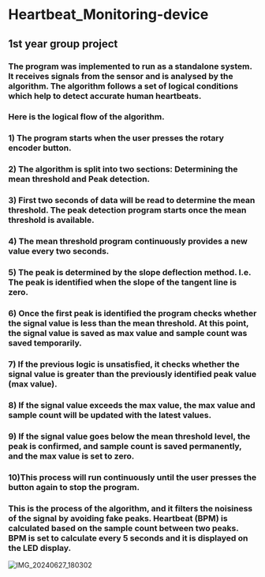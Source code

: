 # Heartbeat_Monitoring-device
## 1st year group project
### The program was implemented to run as a standalone system. It receives signals from the sensor and is analysed by the algorithm. The algorithm follows a set of logical conditions which help to detect accurate human heartbeats.
### Here is the logical flow of the algorithm.
### 1) The program starts when the user presses the rotary encoder button.
### 2) The algorithm is split into two sections: Determining the mean threshold and Peak detection.
### 3) First two seconds of data will be read to determine the mean threshold. The peak detection program starts once the mean threshold is available.
### 4) The mean threshold program continuously provides a new value every two seconds.
### 5) The peak is determined by the slope deflection method. I.e. The peak is identified when the slope of the tangent line is zero.
### 6) Once the first peak is identified the program checks whether the signal value is less than the mean threshold. At this point, the signal value is saved as max value and sample count was saved temporarily.
### 7) If the previous logic is unsatisfied, it checks whether the signal value is greater than the previously identified peak value (max value).
### 8) If the signal value exceeds the max value, the max value and sample count will be updated with the latest values.
### 9) If the signal value goes below the mean threshold level, the peak is confirmed, and sample count is saved permanently, and the max value is set to zero.
### 10)This process will run continuously until the user presses the button again to stop the program.
### This is the process of the algorithm, and it filters the noisiness of the signal by avoiding fake peaks. Heartbeat (BPM) is calculated based on the sample count between two peaks. BPM is set to calculate every 5 seconds and it is displayed on the LED display.
![IMG_20240627_180302](https://github.com/user-attachments/assets/94bc645b-87f1-4b33-b1c7-aaa5a304713f)
